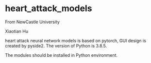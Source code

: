 # heart_attack_models
From NewCastle University

Xiaotian Hu

heart attack neural network models is based on pytorch, GUI design is created by pyside2. The version of Python is 3.8.5.

The modules should be installed in Python environment.


